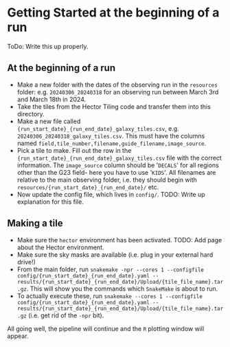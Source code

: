 # Getting Started at the beginning of a run

ToDo: Write this up properly.

## At the beginning of a run

- Make a new folder with the dates of the observing run in the ```resources``` folder: e.g. ```20240306_20240318``` for an observing run between March 3rd and March 18th in 2024.
- Take the tiles from the Hector Tiling code and transfer them into this directory.
- Make a new file called ```{run_start_date}_{run_end_date}_galaxy_tiles.csv```, e.g. ```20240306_20240318_galaxy_tiles.csv```. This must have the columns named ```field,tile_number,filename,guide_filename,image_source```.
- Pick a tile to make. Fill out the row in the ```{run_start_date}_{run_end_date}_galaxy_tiles.csv``` file with the correct information. The `image_source` column should be '`DECALS`' for all regions other than the G23 field- here you have to use '`KIDS`'. All filenames are relative to the main observing folder, i.e. they should begin with `resources/{run_start_date}_{run_end_date}/` etc.
- Now update the config file, which lives in `config/`. TODO: Write up explanation for this file.


## Making a tile

- Make sure the `hector` environment has been activated. TODO: Add page about the Hector environment. 
- Make sure the sky masks are available (i.e. plug in your external hard drive!)
- From the main folder, run ```snakemake -npr --cores 1 --configfile config/{run_start_date}_{run_end_date}.yaml -- results/{run_start_date}_{run_end_date}/Upload/{tile_file_name}.tar.gz```. This will show you the commands which `SnakeMake` is about to run.
- To actually execute these, run `snakemake --cores 1 --configfile config/{run_start_date}_{run_end_date}.yaml -- results/{run_start_date}_{run_end_date}/Upload/{tile_file_name}.tar.gz` (i.e. get rid of the `-npr` bit).


All going well, the pipeline will continue and the `R` plotting window will appear. 


